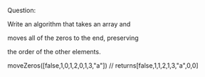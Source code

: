 Question:

Write an algorithm that takes an array and

moves all of the zeros to the end, preserving 

the order of the other elements.

moveZeros([false,1,0,1,2,0,1,3,"a"]) // returns[false,1,1,2,1,3,"a",0,0]
